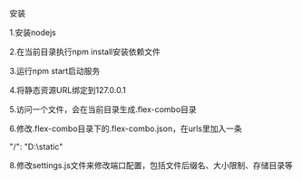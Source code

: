 安装

1.安装nodejs

2.在当前目录执行npm install安装依赖文件

3.运行npm start启动服务

4.将静态资源URL绑定到127.0.0.1

5.访问一个文件，会在当前目录生成.flex-combo目录

6.修改.flex-combo目录下的.flex-combo.json，在urls里加入一条

"/": "D:\\static"

8.修改settings.js文件来修改端口配置，包括文件后缀名、大小限制、存储目录等
